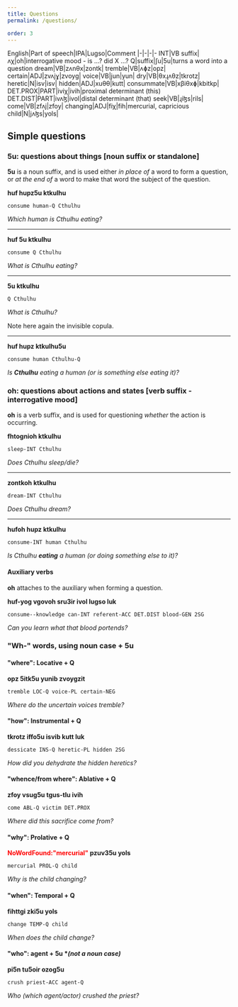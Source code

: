 ```yaml
---
title: Questions
permalink: /questions/

order: 3
---
```


English|Part of speech|IPA|Lugso|Comment
|-|-|-|-
INT|VB suffix|ʌχ|oh|interrogative mood  - is ...? did X ...?
Q|suffix|ʃu|5u|turns a word into a question
dream|VB|zʌnθx|zontk|
tremble|VB|ʌɸz|opz|
certain|ADJ|zvʌjɣ|zvoyg|
voice|VB|jun|yun|
dry|VB|θxɻʌθz|tkrotz|
heretic|N|isv|isv|
hidden|ADJ|xuθθ|kutt|
consummate|VB|xβiθxɸ|kbitkp|
DET.PROX|PART|iviχ|ivih|proximal determinant (this)
DET.DIST|PART|ivʌɮ|ivol|distal determinant (that)
seek|VB|ɻiɮs|rils|
come|VB|zfʌj|zfoy|
changing|ADJ|fiχ|fih|mercurial, capricious
child|N|jʌɮs|yols|

## Simple questions

### 5u: questions about things [noun suffix or standalone]

**5u** is a noun suffix, and is used either _in place of_ a word to form a question, or _at the end of_ a word to make that word the subject of the question.

**huf hupz5u ktkulhu**

`consume human-Q Cthulhu`

_Which human is Cthulhu eating?_

---

**huf 5u ktkulhu**

`consume Q Cthulhu`

_What is Cthulhu eating?_

---

**5u ktkulhu**

`Q Cthulhu`

_What is Cthulhu?_

Note here again the invisible copula.

---

**huf hupz ktkulhu5u**

`consume human Cthulhu-Q`

_Is **Cthulhu** eating a human (or is something else eating it)?_

### oh: questions about actions and states [verb suffix - interrogative mood]

**oh** is a verb suffix, and is used for questioning _whether_ the action is occurring.

**fhtognioh ktkulhu**

`sleep-INT Cthulhu`

_Does Cthulhu sleep/die?_

---

**zontkoh ktkulhu**

`dream-INT Cthulhu`

_Does Cthulhu dream?_

---

**hufoh hupz ktkulhu**

`consume-INT human Cthulhu`

_Is Cthulhu **eating** a human (or doing something else to it)?_

#### Auxiliary verbs

**oh** attaches to the auxiliary when forming a question.

**huf-yog vgovoh sru3ir ivol lugso luk**

`consume--knowledge can-INT referent-ACC DET.DIST blood-GEN 2SG`

_Can you learn what that blood portends?_

### "Wh-" words, using noun case + 5u

#### "where": Locative + Q

**opz 5itk5u yunib zvoygzit**

`tremble LOC-Q voice-PL certain-NEG`

_Where do the uncertain voices tremble?_

#### "how": Instrumental + Q

**tkrotz iffo5u isvib kutt luk**

`dessicate INS-Q heretic-PL hidden 2SG`

_How did you dehydrate the hidden heretics?_

#### "whence/from where": Ablative + Q

**zfoy vsug5u tgus-tlu ivih**

`come ABL-Q victim DET.PROX`

_Where did this sacrifice come from?_

#### "why": Prolative + Q

**<span style="color:red">NoWordFound:"mercurial"</span> pzuv35u yols**

`mercurial PROL-Q child`

_Why is the child changing?_

#### "when": Temporal + Q

**fihttgi zki5u yols**

`change TEMP-Q child`

_When does the child change?_

#### "who": agent + 5u **(not a noun case)*

**pi5n tu5oir ozog5u**

`crush priest-ACC agent-Q`

_Who (which agent/actor) crushed the priest?_
